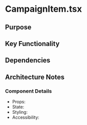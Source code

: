# CampaignItem.tsx

## Purpose

## Key Functionality

## Dependencies

## Architecture Notes

### Component Details
- Props: 
- State: 
- Styling: 
- Accessibility: 
